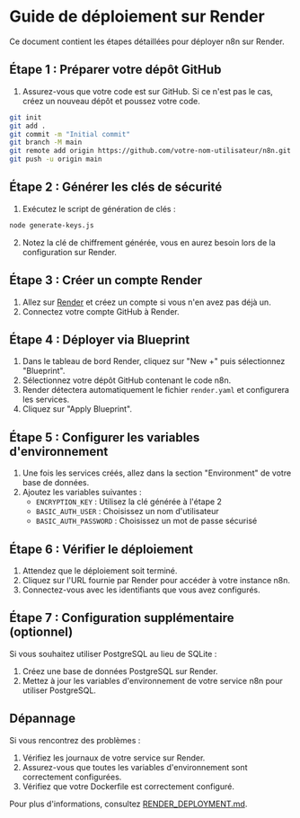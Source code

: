# Guide de déploiement sur Render

Ce document contient les étapes détaillées pour déployer n8n sur Render.

## Étape 1 : Préparer votre dépôt GitHub

1. Assurez-vous que votre code est sur GitHub. Si ce n'est pas le cas, créez un nouveau dépôt et poussez votre code.

```bash
git init
git add .
git commit -m "Initial commit"
git branch -M main
git remote add origin https://github.com/votre-nom-utilisateur/n8n.git
git push -u origin main
```

## Étape 2 : Générer les clés de sécurité

1. Exécutez le script de génération de clés :

```bash
node generate-keys.js
```

2. Notez la clé de chiffrement générée, vous en aurez besoin lors de la configuration sur Render.

## Étape 3 : Créer un compte Render

1. Allez sur [Render](https://render.com/) et créez un compte si vous n'en avez pas déjà un.
2. Connectez votre compte GitHub à Render.

## Étape 4 : Déployer via Blueprint

1. Dans le tableau de bord Render, cliquez sur "New +" puis sélectionnez "Blueprint".
2. Sélectionnez votre dépôt GitHub contenant le code n8n.
3. Render détectera automatiquement le fichier `render.yaml` et configurera les services.
4. Cliquez sur "Apply Blueprint".

## Étape 5 : Configurer les variables d'environnement

1. Une fois les services créés, allez dans la section "Environment" de votre base de données.
2. Ajoutez les variables suivantes :
   - `ENCRYPTION_KEY` : Utilisez la clé générée à l'étape 2
   - `BASIC_AUTH_USER` : Choisissez un nom d'utilisateur
   - `BASIC_AUTH_PASSWORD` : Choisissez un mot de passe sécurisé

## Étape 6 : Vérifier le déploiement

1. Attendez que le déploiement soit terminé.
2. Cliquez sur l'URL fournie par Render pour accéder à votre instance n8n.
3. Connectez-vous avec les identifiants que vous avez configurés.

## Étape 7 : Configuration supplémentaire (optionnel)

Si vous souhaitez utiliser PostgreSQL au lieu de SQLite :

1. Créez une base de données PostgreSQL sur Render.
2. Mettez à jour les variables d'environnement de votre service n8n pour utiliser PostgreSQL.

## Dépannage

Si vous rencontrez des problèmes :

1. Vérifiez les journaux de votre service sur Render.
2. Assurez-vous que toutes les variables d'environnement sont correctement configurées.
3. Vérifiez que votre Dockerfile est correctement configuré.

Pour plus d'informations, consultez [RENDER_DEPLOYMENT.md](./RENDER_DEPLOYMENT.md).
